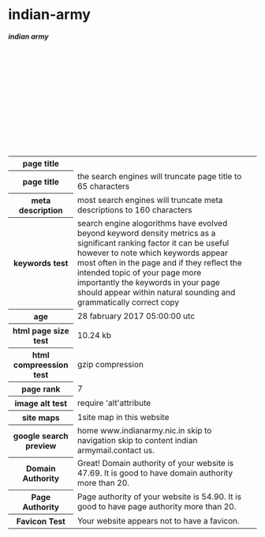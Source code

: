 # indian-army
<html>

<body>

<table>

<b><i>indian army</i></b>

<tr>

<th><b>page title</b></th>
</tr>

<tr>

<th>page title</th>

<td>the search engines will truncate page title to 65 characters </td><br>

</tr>

<tr>

<th>meta description</th>
<td>most search engines will truncate meta descriptions to 160 characters<td><br>
</tr>

<tr>

<th>keywords test</th>
<td>search engine alogorithms have evolved beyond keyword density metrics as a significant ranking factor it can be useful however to note which keywords appear most often in the page and if they reflect the intended topic of your page more importantly the keywords in your page should appear within natural sounding and grammatically correct copy</td><br>

</tr>

<tr>

<th>age</th>

<td>28 fabruary 2017 05:00:00 utc</td><br>

</tr>

<tr>


<th>html page size test</th>

<td>10.24 kb</td><br>

</tr>

<tr>

<th>html compreession test</th>

<td>gzip compression</td><br>

</tr>

<tr>


<th>page rank</th>
<td>7</td><br>

</tr>

<tr>

<th>image alt test</th>
<td>require 'alt'attribute</td><br>
</tr>

<tr>

<th>site maps</th>

<td>1site map in this website</td><br>

</tr>

<tr>

<th>google search preview</th>

<td>home  www.indianarmy.nic.in   skip to navigation skip to content indian armymail.contact us.</td><br>

</tr>
<tr> 
<th>Domain Authority</th>
<td>Great! Domain authority of your website is 47.69. It is good to have domain authority more than 20.</td><br>
</tr>
<tr>
<th>Page Authority</th>
<td>Page authority of your website is 54.90. It is good to have page authority more than 20.</td><br>
</tr>
<tr>
<th>Favicon Test</th>
<td>Your website appears not to have a favicon.</td><br>
</tr>

</table>

</body>

</html>

